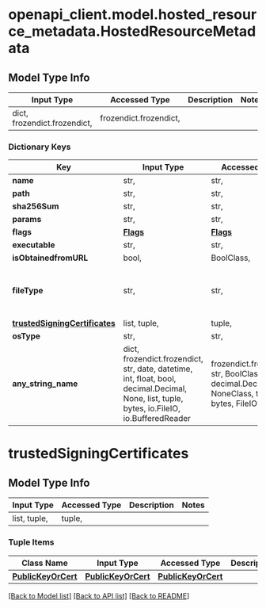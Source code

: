 # openapi_client.model.hosted_resource_metadata.HostedResourceMetadata

## Model Type Info
Input Type | Accessed Type | Description | Notes
------------ | ------------- | ------------- | -------------
dict, frozendict.frozendict,  | frozendict.frozendict,  |  | 

### Dictionary Keys
Key | Input Type | Accessed Type | Description | Notes
------------ | ------------- | ------------- | ------------- | -------------
**name** | str,  | str,  |  | [optional] 
**path** | str,  | str,  |  | [optional] 
**sha256Sum** | str,  | str,  |  | [optional] 
**params** | str,  | str,  |  | [optional] 
**flags** | [**Flags**](Flags.md) | [**Flags**](Flags.md) |  | [optional] 
**executable** | str,  | str,  |  | [optional] 
**isObtainedfromURL** | bool,  | BoolClass,  |  | [optional] 
**fileType** | str,  | str,  |  | [optional] must be one of ["Windows", "Mac", ] 
**[trustedSigningCertificates](#trustedSigningCertificates)** | list, tuple,  | tuple,  |  | [optional] 
**osType** | str,  | str,  |  | [optional] 
**any_string_name** | dict, frozendict.frozendict, str, date, datetime, int, float, bool, decimal.Decimal, None, list, tuple, bytes, io.FileIO, io.BufferedReader | frozendict.frozendict, str, BoolClass, decimal.Decimal, NoneClass, tuple, bytes, FileIO | any string name can be used but the value must be the correct type | [optional]

# trustedSigningCertificates

## Model Type Info
Input Type | Accessed Type | Description | Notes
------------ | ------------- | ------------- | -------------
list, tuple,  | tuple,  |  | 

### Tuple Items
Class Name | Input Type | Accessed Type | Description | Notes
------------- | ------------- | ------------- | ------------- | -------------
[**PublicKeyOrCert**](PublicKeyOrCert.md) | [**PublicKeyOrCert**](PublicKeyOrCert.md) | [**PublicKeyOrCert**](PublicKeyOrCert.md) |  | 

[[Back to Model list]](../../README.md#documentation-for-models) [[Back to API list]](../../README.md#documentation-for-api-endpoints) [[Back to README]](../../README.md)

